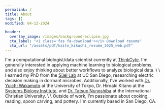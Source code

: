 ```yaml
---
permalink: /
title: About
tags: []
modified: 04-12-2024

header:
  overlay_image: /images/background-eclipse.jpg
  cta_label: "<i class='fas fa-download'></i> Download resume"
  cta_url: "/assets/pdf/kaito_kikuchi_resume_2025_web.pdf"
---
```


I'm a computational biologist/data scientist currently at [ThinkCyte](https://thinkcyte.com/). I'm generally interested in applying machine learning to biological problems, and also enjoy thinking about better workflows to analyze biological data.
\\
\\
I earned my PhD from the [Süel Lab](http://labs.biology.ucsd.edu/suel/) at UC San Diego, researching electric decision making in dormant microbes. Additionally, I've worked with [Dr. Yuichi Wakamoto](http://park.itc.u-tokyo.ac.jp/wakamoto-lab/index_e.html) at the University of Tokyo, Dr. Hiroaki Kitano at the [Systems Biology Institute](http://sbi.jp/aboutSBI.htm), and  [Dr. Tatsuo Nunoshiba](https://researchers.icu.ac.jp/icuhp/KgApp?kyoinId=ymkmgiyeggy&Language=2) at the International Christian University.
\\
\\
Outside of work, I'm passionate about cooking, reading, spoon carving, and pottery. I'm currently based in San Diego, CA.


